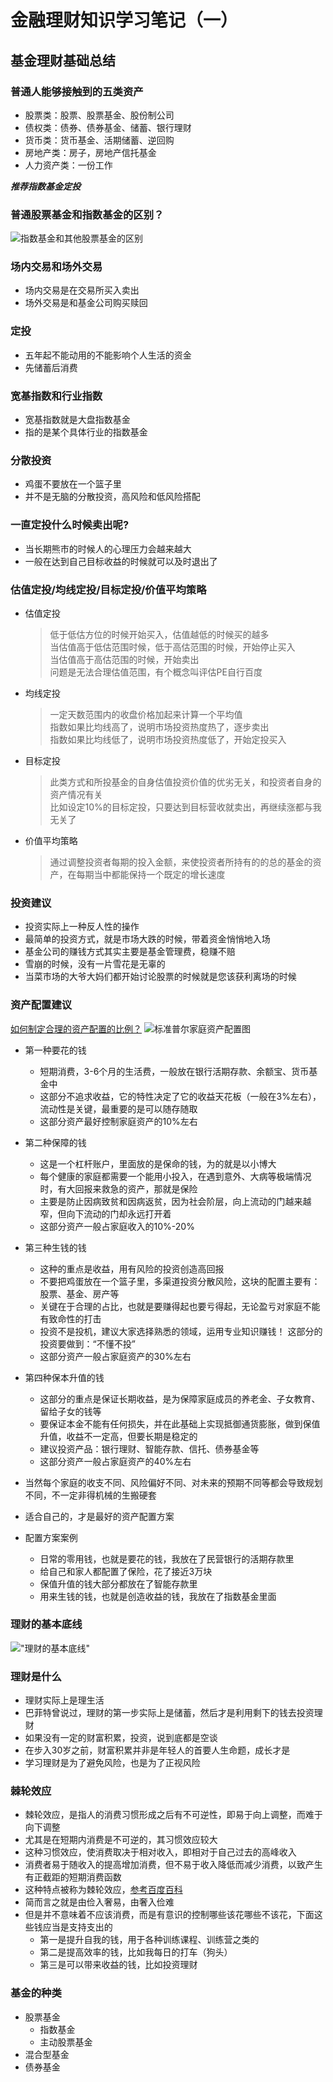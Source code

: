 # 金融理财知识学习笔记（一）
## 基金理财基础总结

### 普通人能够接触到的五类资产
+ 股票类：股票、股票基金、股份制公司
+ 债权类：债券、债券基金、储蓄、银行理财
+ 货币类：货币基金、活期储蓄、逆回购
+ 房地产类：房子，房地产信托基金
+ 人力资产类：一份工作

***推荐指数基金定投***

### 普通股票基金和指数基金的区别？
![指数基金和其他股票基金的区别](./img/指数基金和其他股票基金的区别.png "指数基金和其他股票基金的区别")

### 场内交易和场外交易
+ 场内交易是在交易所买入卖出
+ 场外交易是和基金公司购买赎回

### 定投
+ 五年起不能动用的不能影响个人生活的资金
+ 先储蓄后消费

### 宽基指数和行业指数
+ 宽基指数就是大盘指数基金
+ 指的是某个具体行业的指数基金

### 分散投资
+ 鸡蛋不要放在一个篮子里
+ 并不是无脑的分散投资，高风险和低风险搭配

### 一直定投什么时候卖出呢?
+ 当长期熊市的时候人的心理压力会越来越大
+ 一般在达到自己目标收益的时候就可以及时退出了

### 估值定投/均线定投/目标定投/价值平均策略
+ 估值定投
	> 低于低估方位的时候开始买入，估值越低的时候买的越多  
	> 当估值高于低估范围时候，低于高估范围的时候，开始停止买入  
	> 当估值高于高估范围的时候，开始卖出  
	> 问题是无法合理估值范围，有个概念叫评估PE自行百度  
+ 均线定投
	> 一定天数范围内的收盘价格加起来计算一个平均值  
	> 指数如果比均线高了，说明市场投资热度热了，逐步卖出  
	> 指数如果比均线低了，说明市场投资热度低了，开始定投买入  
+ 目标定投
	> 此类方式和所投基金的自身估值投资价值的优劣无关，和投资者自身的资产情况有关  
	> 比如设定10%的目标定投，只要达到目标营收就卖出，再继续涨都与我无关了  
+ 价值平均策略
	> 通过调整投资者每期的投入金额，来使投资者所持有的的总的基金的资产，在每期当中都能保持一个既定的增长速度  

### 投资建议
+ 投资实际上一种反人性的操作
+ 最简单的投资方式，就是市场大跌的时候，带着资金悄悄地入场
+ 基金公司的赚钱方式其实主要是基金管理费，稳赚不赔
+ 雪崩的时候，没有一片雪花是无辜的
+ 当菜市场的大爷大妈们都开始讨论股票的时候就是您该获利离场的时候

### 资产配置建议
[如何制定合理的资产配置的比例？](https://www.zhihu.com/question/39286008 "如何制定合理的资产配置的比例？")
![标准普尔家庭资产配置图](./img/标准普尔家庭资产配置图.jpg "标准普尔家庭资产配置图")

+ 第一种要花的钱
	- 短期消费，3-6个月的生活费，一般放在银行活期存款、余额宝、货币基金中  
	- 这部分不追求收益，它的特性决定了它的收益天花板（一般在3%左右），流动性是关键，最重要的是可以随存随取  
	- 这部分资产最好控制家庭资产的10%左右  
+ 第二种保障的钱
	- 这是一个杠杆账户，里面放的是保命的钱，为的就是以小博大  
	- 每个健康的家庭都需要一个能用小投入，在遇到意外、大病等极端情况时，有大回报来救急的资产，那就是保险  
	- 主要是防止因病致贫和因病返贫，因为社会阶层，向上流动的门越来越窄，但向下流动的门却永远打开着  
	- 这部分资产一般占家庭收入的10%-20%  
+ 第三种生钱的钱
	- 这种的重点是收益，用有风险的投资创造高回报
	- 不要把鸡蛋放在一个篮子里，多渠道投资分散风险，这块的配置主要有：股票、基金、房产等  
	- 关键在于合理的占比，也就是要赚得起也要亏得起，无论盈亏对家庭不能有致命性的打击  
	- 投资不是投机，建议大家选择熟悉的领域，运用专业知识赚钱！ 这部分的投资要做到：“不懂不投”  
	- 这部分资产一般占家庭资产的30%左右  
+ 第四种保本升值的钱
	- 这部分的重点是保证长期收益，是为保障家庭成员的养老金、子女教育、留给子女的钱等  
	- 要保证本金不能有任何损失，并在此基础上实现抵御通货膨胀，做到保值升值，收益不一定高，但要长期是稳定的  
	- 建议投资产品：银行理财、智能存款、信托、债券基金等  
	- 这部分资产一般占家庭资产的40%左右 
	
+ 当然每个家庭的收支不同、风险偏好不同、对未来的预期不同等都会导致规划不同，不一定非得机械的生搬硬套  
+ 适合自己的，才是最好的资产配置方案
+ 配置方案案例
	- 日常的零用钱，也就是要花的钱，我放在了民营银行的活期存款里  
	- 给自己和家人都配置了保险，花了接近3万块  
	- 保值升值的钱大部分都放在了智能存款里  
	- 用来生钱的钱，也就是创造收益的钱，我放在了指数基金里面  

### 理财的基本底线
!["理财的基本底线"](./img/理财的基本底线.png "理财的基本底线")

### 理财是什么
+ 理财实际上是理生活  
+ 巴菲特曾说过，理财的第一步实际上是储蓄，然后才是利用剩下的钱去投资理财  
+ 如果没有一定的财富积累，投资，说到底都是空谈  
+ 在步入30岁之前，财富积累并非是年轻人的首要人生命题，成长才是  
+ 学习理财是为了避免风险，也是为了正视风险  

### 棘轮效应
+ 棘轮效应，是指人的消费习惯形成之后有不可逆性，即易于向上调整，而难于向下调整  
+ 尤其是在短期内消费是不可逆的，其习惯效应较大  
+ 这种习惯效应，使消费取决于相对收入，即相对于自己过去的高峰收入  
+ 消费者易于随收入的提高增加消费，但不易于收入降低而减少消费，以致产生有正截距的短期消费函数  
+ 这种特点被称为棘轮效应，[参考百度百科](https://baike.baidu.com/item/%E6%A3%98%E8%BD%AE%E6%95%88%E5%BA%94/7139704 "参考百度百科")  
+ 简而言之就是由俭入奢易，由奢入俭难  
+ 但是并不意味着不应该消费，而是有意识的控制哪些该花哪些不该花，下面这些钱应当是支持支出的
	- 第一是提升自我的钱，用于各种训练课程、训练营之类的
	- 第二是提高效率的钱，比如我每日的打车（狗头）
	- 第三是可以带来收益的钱，比如投资理财

### 基金的种类
+ 股票基金
	- 指数基金
	- 主动股票基金
+ 混合型基金
+ 债券基金